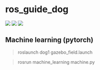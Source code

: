 # ros_guide_dog

<img src="https://github.com/tony92151/ros_guide_dog/blob/master/image/image10.JPG"/>
<img src="https://github.com/tony92151/ros_guide_dog/blob/master/image/image10.gif"/>
<img src="https://github.com/tony92151/ros_guide_dog/blob/master/image/dqn.gif"/>

## Machine learning (pytorch)

> roslaunch  dog1 gazebo_field.launch

> rosrun machine_learning machine.py
